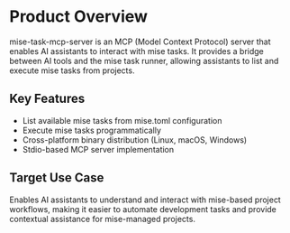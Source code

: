 # Product Overview

mise-task-mcp-server is an MCP (Model Context Protocol) server that enables AI assistants to interact with mise tasks. It provides a bridge between AI tools and the mise task runner, allowing assistants to list and execute mise tasks from projects.

## Key Features
- List available mise tasks from mise.toml configuration
- Execute mise tasks programmatically
- Cross-platform binary distribution (Linux, macOS, Windows)
- Stdio-based MCP server implementation

## Target Use Case
Enables AI assistants to understand and interact with mise-based project workflows, making it easier to automate development tasks and provide contextual assistance for mise-managed projects.